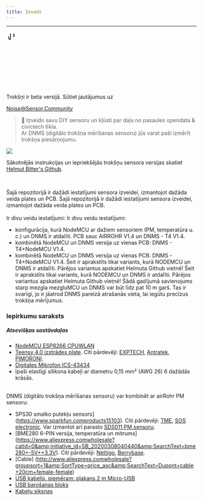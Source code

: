 ```yaml
---
title: Ievads
---
```

---
  <div class="max-w-screen-xl mx-auto pb-5">
    <div class="p-2 rounded-lg bg-indigo-100 shadow-lg sm:p-3">
    <div class="flex items-center">
          <span class="p-2 rounded-lg bg-indigo-500">
            <svg class="h-8 w-8 text-white" fill="none" viewBox="0 0 0 24 24" stroke="currentColor">
              <path stroke-linecap="round" stroke-linejoin="round" stroke-width="2" d="M11 5.882V19.24a1.76 1.76 0 01-3.417.592l-2.147-6.15M18 13a3 3 0 100-6M5. 436 13.683A4.001 4.001 0 017 6h1.832c4.1 0 7.625-1.234 9.168-3v14c-1.543-1.766-5.067-3-9.168-3H7a3.988 3.988 0 01-1.564-.317z" >
            </svg>
          </span>
        <div class="flex-wrap flex">
          <p class="pt-1 text-indigo-700 font-medium">
              Trokšņi ir beta versijā. Sūtiet jautājumus uz<p>
        <a href="mailto:Noise@Sensor.Community" class="ml-1 font-medium underline text-whover:text-yellow-600">
                Noise@Sensor.Community</a>
        </div>
    </div>
  </div>
</div>


> 🚧 Izveido savu DIY sensoru un kļūsti par daļu no pasaules opendata &amp; civictech tīkla. <br> Ar DNMS (digitālo trokšņa mērīšanas sensoru) jūs varat paši izmērīt trokšņa piesārņojumu.

 <img src="..docsdnmsdnms-noise-measuring-sensor-kit.jpg" style="display: block; margin: 1em 0" loading="lazy">


Sākotnējās instrukcijas un iepriekšējās trokšņu sensora versijas skatiet [Helmut Bitter's Github](https://github.comhbitterDNMStreemasterManual).

<br>

Šajā repozitorijā ir dažādi iestatījumi sensora izveidei, izmantojot dažāda veida plates un PCB.
Šajā repozitorijā ir dažādi iestatījumi sensora izveidei, izmantojot dažāda veida plates un PCB.
 <br>
 <br>
 Ir divu veidu iestatījumi:
 Ir divu veidu iestatījumi:
* konfigurācija, kurā NodeMCU ar dažiem sensoriem (PM, temperatūra u. c.) un DNMS ir atdalīti. PCB sauc AIRROHR V1.4 un DNMS - T4 V1.4.
* kombinētā NodeMCU un DNMS versija uz vienas PCB: DNMS - T4+NodeMCU V1.4.
* kombinētā NodeMCU un DNMS versija uz vienas PCB: DNMS - T4+NodeMCU V1.4.
 Šeit ir aprakstīts tikai variants, kurā NODEMCU un DNMS ir atdalīti. Pārējos variantus apskatiet Helmuta Github vietnē!
 Šeit ir aprakstīts tikai variants, kurā NODEMCU un DNMS ir atdalīti. Pārējos variantus apskatiet Helmuta Github vietnē!
  Šādā gadījumā savienojums starp mezgla mezgluMCU un DNMS var būt līdz pat 10 m garš. Tas ir svarīgi, jo ir jāatrod DNMS pareizā atrašanās vieta, lai iegūtu precīzus trokšņa mērījumus.

### Iepirkumu saraksts

##### Atsevišķas sastāvdaļas
* [NodeMCU ESP8266 CPUWLAN](https://www.aliexpress.comwholesale?groupsort=1&amp;SortType=price_asc&amp;SearchText=nodemcu+v3+esp8266+ch340)
* [Teensy 4.0 izstrādes plate](https://www.pjrc.comstoreteensy40.html). Citi pārdevēji: [EXPTECH](https://www.exp-tech.deplattformenteensy9596teensy-4.0-development-board), [Antratek](https://www.antratek.deteensy-4-0), [PIMORONI](https://shop.pimoroni.comproductsteensy-4-0-development-board).
* [Digitales Mikrofon ICS-43434](https://www.tindie.comproductsonehorseics43434-i2s-digital-microphone)
* īpaši elastīgi silikona kabeļi ar diametru 0,15 mm² (AWG 26) 6 dažādās krāsās.
<br>
DNMS (digitālo trokšņa mērīšanas sensoru) var kombinēt ar airRohr PM sensoru:

* SPS30 smalko putekļu sensors](https://www.sparkfun.comproducts15103). Citi pārdevēji: [TME](https://www.tme.eudedetailssps30gassensorensensirion1-101638-10?brutto=1), [SOS electronic](https://www.soselectronic.deproductssensirionsps30-2-304234). Var izmantot arī parasto [SDS011 PM sensoru](https://de.aliexpress.comwholesale?catId=0&amp;initiative_id=AS_20200813122806&amp;SearchText=sds011).
* [BME280 6-PIN versija, temperatūra un mitrums] (https://www.aliexpress.comwholesale?catId=0&amp;initiative_id=SB_20200308040440&amp;SearchText=bme280+-5V++3.3V). Citi pārdevēji: [Nettigo](https://nettigo.euproductsmodule-pressure-humidity-and-temperature-sensor-bosch-bme280), [Berrybase](https://www.berrybase.debauelementesensoren-modulefeuchtigkeitbme680-breakout-board-4in1-sensor-f-252-r-temperatur-luftfeuchtigkeit-luftdruck-und-luftg-252-t).
* [Cable] (http://www.aliexpress.comwholesale?groupsort=1&amp;SortType=price_asc&amp;SearchText=Dupont+cable+20cm+female-female)
* [USB kabelis, piemēram: plakans 2 m Micro-USB](https://www.aliexpress.comwholesale?catId=0&amp;initiative_id=SB_20200308040708&amp;SearchText=micro+usb+plakans+kabeļš+2m)
* [USB barošanas bloks](https://www.aliexpress.comwholesale?catId=0&amp;initiative_id=SB_20200308040834&amp;SearchText=single+micro+usb+eu+power+supply)
* [Kabeļu siksnas](https://www.aliexpress.comwholesale?catId=0&amp;initiative_id=SB_20200308040852&amp;SearchText=cable+siksnas)








